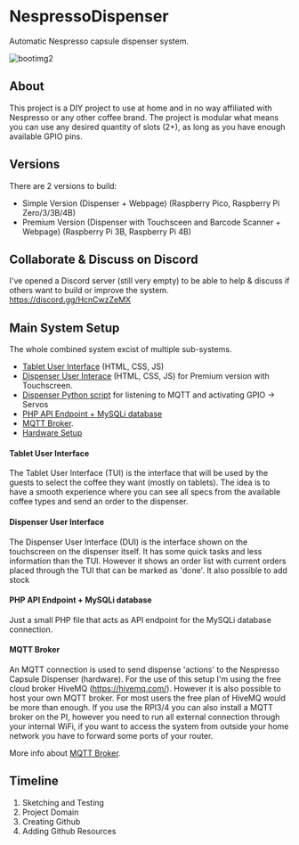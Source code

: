 # NespressoDispenser
Automatic Nespresso capsule dispenser system.

![bootimg2](https://user-images.githubusercontent.com/42770753/188196895-1454b54d-5c89-4117-9662-c9a8d76a90eb.png)


## About
This project is a DIY project to use at home and in no way affiliated with Nespresso or any other coffee brand. The project is modular what means you can use any desired quantity of slots (2+), as long as you have enough available GPIO pins.

## Versions
There are 2 versions to build:
- Simple Version (Dispenser + Webpage) (Raspberry Pico, Raspberry Pi Zero/3/3B/4B)
- Premium Version (Dispenser with Touchsceen and Barcode Scanner + Webpage) (Raspberry Pi 3B, Raspberry Pi 4B)

## Collaborate & Discuss on Discord
I've opened a Discord server (still very empty) to be able to help & discuss if others want to build or improve the system.
https://discord.gg/HcnCwzZeMX


## Main System Setup
The whole combined system excist of multiple sub-systems.
* [Tablet User Interface](/docs//mqtt_broker.md) (HTML, CSS, JS)
* [Dispenser User Interace](/docs//mqtt_broker.md) (HTML, CSS, JS) for Premium version with Touchscreen.
* [Dispenser Python script](/docs//mqtt_broker.md) for listening to MQTT and activating GPIO -> Servos
* [PHP API Endpoint + MySQLi database](/docs//php_api.md)
* [MQTT Broker](/docs//mqtt_broker.md).
* [Hardware Setup](/docs//hardware.md)



#### Tablet User Interface
The Tablet User Interface (TUI) is the interface that will be used by the guests to select the coffee they want (mostly on tablets). The idea is to have a smooth experience where you can see all specs from the available coffee types and send an order to the dispenser.


#### Dispenser User Interface
The Dispenser User Interface (DUI) is the interface shown on the touchscreen on the dispenser itself. It has some quick tasks and less information than the TUI. However it shows an order list with current orders placed through the TUI that can be marked as 'done'. It also possible to add stock


#### PHP API Endpoint + MySQLi database
Just a small PHP file that acts as API endpoint for the MySQLi database connection.


#### MQTT Broker
An MQTT connection is used to send dispense 'actions' to the Nespresso Capsule Dispenser (hardware). For the use of this setup I'm using the free cloud broker HiveMQ (https://hivemq.com/). However it is also possible to host your own MQTT broker. For most users the free plan of HiveMQ would be more than enough. If you use the RPI3/4 you can also install a MQTT broker on the PI, however you need to run all external connection through your internal WiFi, if you want to access the system from outside your home network you have to forward some ports of your router.

More info about [MQTT Broker](/docs//mqtt_broker.md).




## Timeline
1. Sketching and Testing
2. Project Domain
3. Creating Github
4. Adding Github Resources

